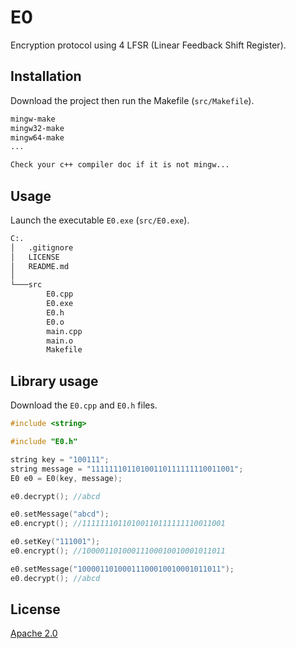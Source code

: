 # E0
Encryption protocol using 4 LFSR (Linear Feedback Shift Register).

## Installation

Download the project then run the Makefile (`src/Makefile`).

```bash
mingw-make
mingw32-make
mingw64-make
...

Check your c++ compiler doc if it is not mingw...
```

## Usage
Launch the executable `E0.exe` (`src/E0.exe`).

```bash
C:.
│   .gitignore
│   LICENSE
│   README.md
│
└───src
        E0.cpp
        E0.exe
        E0.h
        E0.o
        main.cpp
        main.o
        Makefile
```

## Library usage
Download the `E0.cpp` and `E0.h` files.

```cpp
#include <string>

#include "E0.h"

string key = "100111";
string message = "11111110110100110111111110011001";
E0 e0 = E0(key, message);

e0.decrypt(); //abcd

e0.setMessage("abcd");
e0.encrypt(); //11111110110100110111111110011001

e0.setKey("111001");
e0.encrypt(); //10000110100011100010010001011011

e0.setMessage("10000110100011100010010001011011");
e0.decrypt(); //abcd

```

## License
[Apache 2.0](https://www.apache.org/licenses/LICENSE-2.0)

